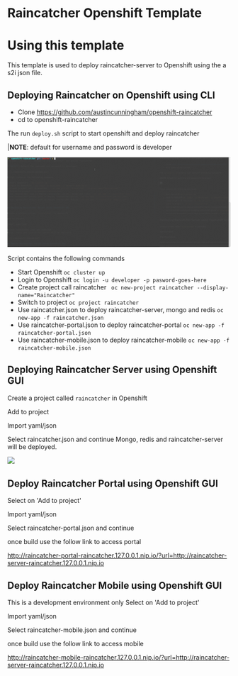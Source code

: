 # Raincatcher Openshift Template

# Using this template

This template is used to deploy raincatcher-server to Openshift using the a s2i json file.

## Deploying Raincatcher on Openshift using CLI

- Clone https://github.com/austincunningham/openshift-raincatcher
- cd to openshift-raincatcher

The run ``deploy.sh`` script to start openshift and deploy raincatcher

|**NOTE**: default for username and password is developer 

![](./deploy.gif)

Script contains the following commands

- Start Openshift ``oc cluster up``
- Login to Openshift ``oc login -u developer -p pasword-goes-here``
- Create project call raincatcher `` oc new-project raincatcher --display-name="Raincatcher"``
- Switch to project ``oc project raincatcher``
- Use raincatcher.json to deploy raincatcher-server, mongo and redis ``oc new-app -f raincatcher.json``
- Use raincatcher-portal.json to deploy raincatcher-portal ``oc new-app -f raincatcher-portal.json``
- Use raincatcher-mobile.json to deploy raincatcher-mobile ``oc new-app -f raincatcher-mobile.json``


## Deploying Raincatcher Server using Openshift GUI

Create a project called `raincatcher` in Openshift

Add to project

Import yaml/json

Select raincatcher.json and continue 
Mongo, redis and raincatcher-server will be deployed. 

![](./openshift-deploy.gif)

## Deploy Raincatcher Portal using Openshift GUI

Select on 'Add to project'

Import yaml/json

Select raincatcher-portal.json and continue

once build use the follow link to access portal

http://raincatcher-portal-raincatcher.127.0.0.1.nip.io/?url=http://raincatcher-server-raincatcher.127.0.0.1.nip.io

## Deploy Raincatcher Mobile using Openshift GUI

This is a development environment only
Select on 'Add to project'

Import yaml/json

Select raincatcher-mobile.json and continue

once build use the follow link to access mobile

http://raincatcher-mobile-raincatcher.127.0.0.1.nip.io/?url=http://raincatcher-server-raincatcher.127.0.0.1.nip.io